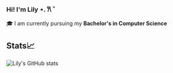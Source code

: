 ### Hi! I'm Lily ⋆. 𐙚 ˚

🎓 I am currently pursuing my **Bachelor's in Computer Science**

## Stats📈
![Lily's GitHub stats](https://github-readme-stats.vercel.app/api?username=1iky&theme=solarized-light&show_icons=true)


